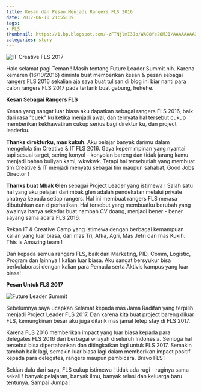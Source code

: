 ```yaml
---
title: Kesan dan Pesan Menjadi Rangers FLS 2016
date: 2017-06-10 21:55:39
tags:
- FLS
thumbnail: https://1.bp.blogspot.com/-zFTNjlmI3Jo/WAQ8Ye2OMJI/AAAAAAAADK8/K2R_m7ADvggvT7OavbK0R88DiXMolx8MwCLcB/s1600/MENGENAL.png
categories: story
---
```


![IT Creative FLS 2017](https://3.bp.blogspot.com/-lQ2rkEaVOWA/WARCZq1MAbI/AAAAAAAADLM/vBocS2pKUD4Qxzd_6z_WWeW_lppp83vywCLcB/s1600/indra%2Bfls%2B5.jpg)

Halo selamat pagi Teman ! Masih tentang Future Leader Summit nih. Karena kemaren (16/10/2016) diminta buat memberikan kesan & pesan sebagai rangers FLS 2016 sekalian aja saya buat tulisan di blog ini biar nanti para calon rangers FLS 2017 pada tertarik buat gabung, hehehe. <!-- more -->

**Kesan Sebagai Rangers FLS**

Kesan yang sangat luar biasa aku dapatkan sebagai rangers FLS 2016, baik dari rasa "cuek" ku ketika menjadi awal, dan ternyata hal tersebut cukup memberikan kekhawatiran cukup serius bagi direktur ku, dan project leaderku.

**Thanks direkturku, mas kukuh**. Aku belajar banyak darimu dalam mengelola tim Creative & IT FLS 2016. Gaya kepemimpinan yang nyantai tapi sesuai target, sering konyol - konyolan bareng dan tidak jarang kamu menjadi bahan bullyan kami, wkwkwk. Tetapi hal tersebutlah yang membuat tim Creative & IT menjadi menyatu sebagai tim maupun sahabat, Good Jobs Director !

**Thanks buat Mbak Glen** sebagai Project Leader yang istimewa ! Salah satu hal yang aku pelajari dari mbak glen adalah pendekatan melalui private chatnya kepada setiap rangers. Hal ini membuat rangers FLS merasa dibutuhkan dan diperhatikan. Hal tersebut yang membuatku berubah yang awalnya hanya sekedar buat nambah CV doang, menjadi bener - bener sayang sama acara FLS 2016.

Rekan IT & Creative Camp yang istimewa dengan berbagai kemampuan kalian yang luar biasa, dari mas Tri, Afka, Agri, Mas Jefri dan mas Kukih. This is Amazing team !

Dan kepada semua rangers FLS, baik dari Marketing, PID, Comm, Logistic, Program dan lainnya ! kalian luar biasa. Aku sangat bersyukur bisa berkolaborasi dengan kalian para Pemuda serta Aktivis kampus yang luar biasa!

**Pesan Untuk FLS 2017**

![Future Leader Summit](https://4.bp.blogspot.com/-5duEXEZzW4A/WAQ8RJ5JtxI/AAAAAAAADK4/sp3FZ04bcW8nQYTldjnBJ40Sz3mZrjAJACEw/s1600/indra%2Bfls%2B4.jpg)

Sebelumnya saya ucapkan Selamat kepada mas Jama Radifan yang terpilih menjadi Project Leader FLS 2017. Dan karena kita buat project bareng diluar FLS, kemungkinan besar aku juga ditarik mas jamal tetep stay di FLS 2017.

Karena FLS 2016 memberikan impact yang luar biasa kepada para delegates FLS 2016 dari berbagai wilayah diseluruh Indonesia. Semoga hal tersebut bisa dipertahankan dan ditingkatkan lagi untuk FLS 2017. Semakin tambah baik lagi, semakin luar biasa lagi dalam memberikan impact positif kepada para delegates, rangers maupun pembicara. Bravo FLS !

Sekian dulu dari saya, FLS cukup istimewa ! tidak ada rugi - ruginya sama sekali ! banyak pelajaran, banyak ilmu, banyak relasi dan keluarga baru tentunya. Sampai Jumpa !




